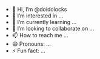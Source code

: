 - 👋 Hi, I’m @doidolocks
- 👀 I’m interested in ...
- 🌱 I’m currently learning ...
- 💞️ I’m looking to collaborate on ...
- 📫 How to reach me ...
- 😄 Pronouns: ...
- ⚡ Fun fact: ...

<!---
doidolocks/doidolocks is a ✨ special ✨ repository because its `README.md` (this file) appears on your GitHub profile.
You can click the Preview link to take a look at your changes.
--->
